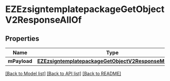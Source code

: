 # EZEzsigntemplatepackageGetObjectV2ResponseAllOf

## Properties
Name | Type | Description | Notes
------------ | ------------- | ------------- | -------------
**mPayload** | [**EZEzsigntemplatepackageGetObjectV2ResponseMPayload***](EZEzsigntemplatepackageGetObjectV2ResponseMPayload.md) |  | 

[[Back to Model list]](../README.md#documentation-for-models) [[Back to API list]](../README.md#documentation-for-api-endpoints) [[Back to README]](../README.md)


